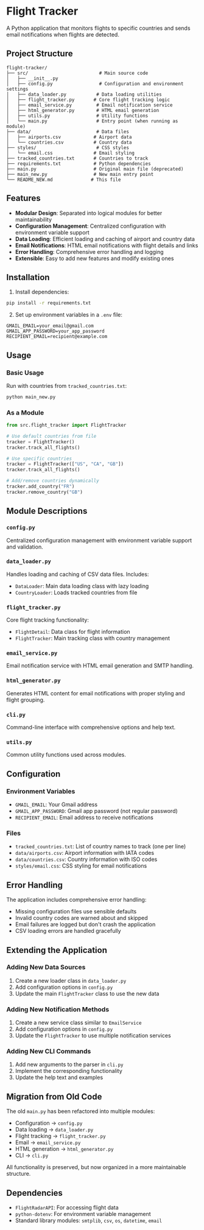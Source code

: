 # Flight Tracker

A Python application that monitors flights to specific countries and sends email notifications when flights are detected.

## Project Structure

```
flight-tracker/
├── src/                          # Main source code
│   ├── __init__.py
│   ├── config.py                 # Configuration and environment settings
│   ├── data_loader.py           # Data loading utilities
│   ├── flight_tracker.py       # Core flight tracking logic
│   ├── email_service.py         # Email notification service
│   ├── html_generator.py        # HTML email generation
│   ├── utils.py                 # Utility functions
│   └── main.py                  # Entry point (when running as module)
├── data/                        # Data files
│   ├── airports.csv            # Airport data
│   └── countries.csv           # Country data
├── styles/                      # CSS styles
│   └── email.css               # Email styling
├── tracked_countries.txt       # Countries to track
├── requirements.txt            # Python dependencies
├── main.py                     # Original main file (deprecated)
├── main_new.py                 # New main entry point
└── README_NEW.md              # This file
```

## Features

- **Modular Design**: Separated into logical modules for better maintainability
- **Configuration Management**: Centralized configuration with environment variable support
- **Data Loading**: Efficient loading and caching of airport and country data
- **Email Notifications**: HTML email notifications with flight details and links
- **Error Handling**: Comprehensive error handling and logging
- **Extensible**: Easy to add new features and modify existing ones

## Installation

1. Install dependencies:
```bash
pip install -r requirements.txt
```

2. Set up environment variables in a `.env` file:
```
GMAIL_EMAIL=your_email@gmail.com
GMAIL_APP_PASSWORD=your_app_password
RECIPIENT_EMAIL=recipient@example.com
```

## Usage

### Basic Usage

Run with countries from `tracked_countries.txt`:
```bash
python main_new.py
```

### As a Module

```python
from src.flight_tracker import FlightTracker

# Use default countries from file
tracker = FlightTracker()
tracker.track_all_flights()

# Use specific countries
tracker = FlightTracker(["US", "CA", "GB"])
tracker.track_all_flights()

# Add/remove countries dynamically
tracker.add_country("FR")
tracker.remove_country("GB")
```

## Module Descriptions

### `config.py`
Centralized configuration management with environment variable support and validation.

### `data_loader.py`
Handles loading and caching of CSV data files. Includes:
- `DataLoader`: Main data loading class with lazy loading
- `CountryLoader`: Loads tracked countries from file

### `flight_tracker.py`
Core flight tracking functionality:
- `FlightDetail`: Data class for flight information
- `FlightTracker`: Main tracking class with country management

### `email_service.py`
Email notification service with HTML email generation and SMTP handling.

### `html_generator.py`
Generates HTML content for email notifications with proper styling and flight grouping.

### `cli.py`
Command-line interface with comprehensive options and help text.

### `utils.py`
Common utility functions used across modules.

## Configuration

### Environment Variables
- `GMAIL_EMAIL`: Your Gmail address
- `GMAIL_APP_PASSWORD`: Gmail app password (not regular password)
- `RECIPIENT_EMAIL`: Email address to receive notifications

### Files
- `tracked_countries.txt`: List of country names to track (one per line)
- `data/airports.csv`: Airport information with IATA codes
- `data/countries.csv`: Country information with ISO codes
- `styles/email.css`: CSS styling for email notifications

## Error Handling

The application includes comprehensive error handling:
- Missing configuration files use sensible defaults
- Invalid country codes are warned about and skipped
- Email failures are logged but don't crash the application
- CSV loading errors are handled gracefully

## Extending the Application

### Adding New Data Sources
1. Create a new loader class in `data_loader.py`
2. Add configuration options in `config.py`
3. Update the main `FlightTracker` class to use the new data

### Adding New Notification Methods
1. Create a new service class similar to `EmailService`
2. Add configuration options in `config.py`
3. Update the `FlightTracker` to use multiple notification services

### Adding New CLI Commands
1. Add new arguments to the parser in `cli.py`
2. Implement the corresponding functionality
3. Update the help text and examples

## Migration from Old Code

The old `main.py` has been refactored into multiple modules:

- Configuration → `config.py`
- Data loading → `data_loader.py`
- Flight tracking → `flight_tracker.py`
- Email → `email_service.py`
- HTML generation → `html_generator.py`
- CLI → `cli.py`

All functionality is preserved, but now organized in a more maintainable structure.

## Dependencies

- `FlightRadarAPI`: For accessing flight data
- `python-dotenv`: For environment variable management
- Standard library modules: `smtplib`, `csv`, `os`, `datetime`, `email`
